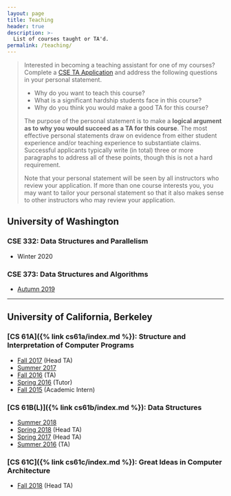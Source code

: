```yaml
---
layout: page
title: Teaching
header: true
description: >-
  List of courses taught or TA'd.
permalink: /teaching/
---
```


> Interested in becoming a teaching assistant for one of my courses? Complete a [CSE TA Application](https://ta.cs.washington.edu/apply/) and address the following questions in your personal statement.
> - Why do you want to teach this course?
> - What is a significant hardship students face in this course?
> - Why do you think you would make a good TA for this course?
>
> The purpose of the personal statement is to make a **logical argument as to why you would succeed as a TA for this course**. The most effective personal statements draw on evidence from either student experience and/or teaching experience to substantiate claims. Successful applicants typically write (in total) three or more paragraphs to address all of these points, though this is not a hard requirement.
>
> Note that your personal statement will be seen by all instructors who review your application. If more than one course interests you, you may want to tailor your personal statement so that it also makes sense to other instructors who may review your application.

## University of Washington

### CSE 332: Data Structures and Parallelism

- Winter 2020

### CSE 373: Data Structures and Algorithms

- [Autumn 2019](https://courses.cs.washington.edu/courses/cse373/19au/)

---

## University of California, Berkeley

### [CS 61A]({% link cs61a/index.md %}): Structure and Interpretation of Computer Programs

- [Fall 2017](https://inst.eecs.berkeley.edu/~cs61a/fa17/) (Head TA)
- [Summer 2017](https://inst.eecs.berkeley.edu/~cs61a/su17/)
- [Fall 2016](https://inst.eecs.berkeley.edu/~cs61a/fa16/) (TA)
- [Spring 2016](https://inst.eecs.berkeley.edu/~cs61a/sp16/) (Tutor)
- [Fall 2015](https://inst.eecs.berkeley.edu/~cs61a/fa15/) (Academic Intern)

### [CS 61B(L)]({% link cs61b/index.md %}): Data Structures

- [Summer 2018](https://cs61bl.org/su18/)
- [Spring 2018](https://sp18.datastructur.es) (Head TA)
- [Spring 2017](https://datastructur.es/sp17/) (Head TA)
- [Summer 2016](https://cs61bl.org/su16/) (TA)

### [CS 61C]({% link cs61c/index.md %}): Great Ideas in Computer Architecture

- [Fall 2018](https://inst.eecs.berkeley.edu/~cs61c/fa18/) (Head TA)
